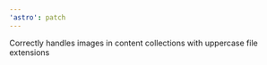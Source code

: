```yaml
---
'astro': patch
---
```


Correctly handles images in content collections with uppercase file extensions
